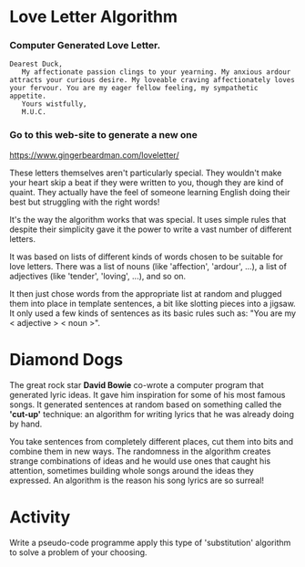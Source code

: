# Love Letter Algorithm

### Computer Generated Love Letter.

```
Dearest Duck,
   My affectionate passion clings to your yearning. My anxious ardour attracts your curious desire. My loveable craving affectionately loves your fervour. You are my eager fellow feeling, my sympathetic appetite.
   Yours wistfully,
   M.U.C.
```

### Go to this web-site to generate a new one

https://www.gingerbeardman.com/loveletter/

These letters themselves aren't particularly special. They wouldn't make your heart skip a beat if they were written to you, though they are kind of quaint. They actually have the feel of someone learning English doing their best but struggling with the right words! 

It's the way the algorithm works that was special. It uses simple rules that despite their simplicity gave it the power to write a vast number of different letters. 

It was based on lists of different kinds of words chosen to be suitable for love letters. There was a list of nouns (like 'affection', 'ardour', ...), a list of adjectives (like 'tender', 'loving', ...), and so on.

It then just chose words from the appropriate list at random and plugged them into place in template sentences, a bit like slotting pieces into a jigsaw. It only used a few kinds of sentences as its basic rules such as:  "You are my < adjective > < noun >". 

# Diamond Dogs

The great rock star **David Bowie** co-wrote a computer program that generated lyric ideas. It gave him inspiration for some of his most famous songs. It generated sentences at random based on something called the **'cut-up'** technique: an algorithm for writing lyrics that he was already doing by hand. 

You take sentences from completely different places, cut them into bits and combine them in new ways. The randomness in the algorithm creates strange combinations of ideas and he would use ones that caught his attention, sometimes building whole songs around the ideas they expressed. An algorithm is the reason his song lyrics are so surreal!

# Activity

Write a pseudo-code programme apply this type of 'substitution' algorithm to solve a problem of your choosing.